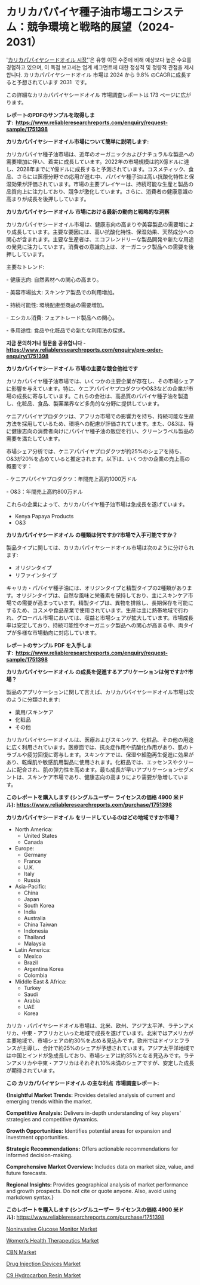 <p><h1>カリカパパイヤ種子油市場エコシステム：競争環境と戦略的展望（2024-2031）</h1></p><p>'<a href="https://www.reliableresearchreports.com/carica-papaya-seed-oil-r1751398?utm_campaign=110&utm_medium=36&utm_source=Github&utm_content=ia&utm_term=11112024&utm_id=carica-papaya-seed-oil">カリカパパイヤシードオイル 시장'</a>'은 유행 이전 수준에 비해 예상보다 높은 수요를 경험하고 있으며, 이 독점 보고서는 업계 세그먼트에 대한 정성적 및 정량적 관점을 제시합니다. カリカパパイヤシードオイル 市場は 2024 から 9.8% のCAGRに成長すると予想されています 2031&nbsp; です。</p>
<p>この詳細なカリカパパイヤシードオイル 市場調査レポートは 173 ページに広がります。</p>
<p><strong>レポートのPDFのサンプルを取得します</strong><strong>:&nbsp;&nbsp;<a href="https://www.reliableresearchreports.com/enquiry/request-sample/1751398?utm_campaign=110&utm_medium=36&utm_source=Github&utm_content=ia&utm_term=11112024&utm_id=carica-papaya-seed-oil">https://www.reliableresearchreports.com/enquiry/request-sample/1751398</a></strong></p>
<p><strong>カリカパパイヤシードオイル市場について簡単に説明します:</strong></p>
<p><p>カリカパパイヤ種子油市場は、近年のオーガニックおよびナチュラルな製品への需要増加に伴い、着実に成長しています。2022年の市場規模は約X億ドルに達し、2028年までにY億ドルに成長すると予測されています。コスメティック、食品、さらには医療分野での応用が進む中、パパイヤ種子油は高い抗酸化特性と保湿効果が評価されています。市場の主要プレイヤーは、持続可能な生産と製品の品質向上に注力しており、競争が激化しています。さらに、消費者の健康意識の高まりが成長を後押ししています。</p></p>
<p><strong>カリカパパイヤシードオイル 市場における最新の動向と戦略的な洞察</strong></p>
<p><p>カリカパパイヤシードオイル市場は、健康志向の高まりや美容製品の需要増により成長しています。主要な要因には、高い抗酸化特性、保湿効果、天然成分への関心が含まれます。主要な生産者は、エコフレンドリーな製品開発や新たな用途の発見に注力しています。消費者の意識向上は、オーガニック製品への需要を後押ししています。</p><p>主要なトレンド:</p><p>- 健康志向: 自然素材への関心の高まり。</p><p>- 美容市場拡大: スキンケア製品での利用増加。</p><p>- 持続可能性: 環境配慮型商品の需要増加。</p><p>- エシカル消費: フェアトレード製品への関心。</p><p>- 多用途性: 食品や化粧品での新たな利用法の探求。</p></p>
<p><strong>지금 문의하거나 질문을 공유합니다</strong><strong>&nbsp;</strong>-<strong><a href="https://www.reliableresearchreports.com/enquiry/pre-order-enquiry/1751398?utm_campaign=110&utm_medium=36&utm_source=Github&utm_content=ia&utm_term=11112024&utm_id=carica-papaya-seed-oil">https://www.reliableresearchreports.com/enquiry/pre-order-enquiry/1751398</a></strong></p>
<p><strong>カリカパパイヤシードオイル 市場の主要な競合他社です</strong></p>
<p><p>カリカパパイヤ種子油市場では、いくつかの主要企業が存在し、その市場シェアに影響を与えています。特に、ケニアパパイヤプロダクツやO&3などの企業が市場の成長に寄与しています。これらの会社は、高品質のパパイヤ種子油を製造し、化粧品、食品、製薬業界など多角的な分野に提供しています。</p><p>ケニアパパイヤプロダクツは、アフリカ市場での影響力を持ち、持続可能な生産方法を採用しているため、環境への配慮が評価されています。また、O&3は、特に健康志向の消費者向けにパパイヤ種子油の販促を行い、クリーンラベル製品の需要を満たしています。</p><p>市場シェア分析では、ケニアパパイヤプロダクツが約25%のシェアを持ち、O&3が20%を占めていると推定されます。以下は、いくつかの企業の売上高の概要です：</p><p>- ケニアパパイヤプロダクツ：年間売上高約1000万ドル</p><p>- O&3：年間売上高約800万ドル</p><p>これらの企業によって、カリカパパイヤ種子油市場は急成長を遂げています。</p></p>
<p><ul><li>Kenya Papaya Products</li><li>O&3</li></ul></p>
<p><strong>カリカパパイヤシードオイル の種類は何ですか?市場で入手可能ですか？</strong></p>
<p>製品タイプに関しては、カリカパパイヤシードオイル市場は次のように分けられます:</p>
<p><ul><li>オリジンタイプ</li><li>リファインタイプ</li></ul></p>
<p><p>キャリカ・パパイヤ種子油には、オリジンタイプと精製タイプの2種類があります。オリジンタイプは、自然な風味と栄養素を保持しており、主にスキンケア市場での需要が高まっています。精製タイプは、異物を排除し、長期保存を可能にするため、コスメや食品産業で使用されています。生産は主に熱帯地域で行われ、グローバル市場においては、収益と市場シェアが拡大しています。市場成長率は安定しており、持続可能性やオーガニック製品への関心が高まる中、両タイプが多様な市場動向に対応しています。</p></p>
<p><strong>レポートのサンプル PDF を入手します:&nbsp;</strong><strong>&nbsp;<a href="https://www.reliableresearchreports.com/enquiry/request-sample/1751398?utm_campaign=110&utm_medium=36&utm_source=Github&utm_content=ia&utm_term=11112024&utm_id=carica-papaya-seed-oil">https://www.reliableresearchreports.com/enquiry/request-sample/1751398</a></strong></p>
<p><strong>カリカパパイヤシードオイル の成長を促進するアプリケーションは何ですか?市場？</strong></p>
<p>製品のアプリケーションに関して言えば、カリカパパイヤシードオイル市場は次のように分類されます:</p>
<p><ul><li>薬用/スキンケア</li><li>化粧品</li><li>その他</li></ul></p>
<p><p>カリカパパイヤシードオイルは、医療およびスキンケア、化粧品、その他の用途に広く利用されています。医療面では、抗炎症作用や抗酸化作用があり、肌のトラブルや疲労回復に寄与します。スキンケアでは、保湿や細胞再生促進に効果があり、乾燥肌や敏感肌用製品に使用されます。化粧品では、エッセンスやクリームに配合され、肌の弾力性を高めます。最も成長が早いアプリケーションセグメントは、スキンケア市場であり、健康志向の高まりにより需要が急増しています。</p></p>
<p><strong>このレポートを購入します (シングルユーザー ライセンスの価格 4900 米ドル):</strong><strong>&nbsp;<a href="https://www.reliableresearchreports.com/purchase/1751398?utm_campaign=110&utm_medium=36&utm_source=Github&utm_content=ia&utm_term=11112024&utm_id=carica-papaya-seed-oil">https://www.reliableresearchreports.com/purchase/1751398</a></strong></p>
<p><strong>カリカパパイヤシードオイル をリードしているのはどの地域ですか市場？</strong></p>
<p><ul>
    <li>
        North America:
        <ul>
            <li>United States</li>
            <li>Canada</li>
        </ul>
    </li>
    <li>
        Europe:
        <ul>
            <li>Germany</li>
            <li>France</li>
            <li>U.K.</li>
            <li>Italy</li>
            <li>Russia</li>
        </ul>
    </li>
    <li>
        Asia-Pacific:
        <ul>
            <li>China</li>
            <li>Japan</li>
            <li>South Korea</li>
            <li>India</li>
            <li>Australia</li>
            <li>China Taiwan</li>
            <li>Indonesia</li>
            <li>Thailand</li>
            <li>Malaysia</li>
        </ul>
    </li>
    <li>
        Latin America:
        <ul>
            <li>Mexico</li>
            <li>Brazil</li>
            <li>Argentina Korea</li>
            <li>Colombia</li>
        </ul>
    </li>
    <li>
        Middle East & Africa:
        <ul>
            <li>Turkey</li>
            <li>Saudi</li>
            <li>Arabia</li>
            <li>UAE</li>
            <li>Korea</li>
        </ul>
    </li>
    </ul></p>
<p><p>カリカ・パパイヤシードオイル市場は、北米、欧州、アジア太平洋、ラテンアメリカ、中東・アフリカといった地域で成長を遂げています。北米ではアメリカが主要地域で、市場シェアの約30%を占める見込みです。欧州ではドイツとフランスが主導し、合計で約25%のシェアが予想されています。アジア太平洋地域では中国とインドが急成長しており、市場シェアは約35%となる見込みです。ラテンアメリカや中東・アフリカはそれぞれ10%未満のシェアですが、安定した成長が期待されています。</p></p>
<p><strong>この カリカパパイヤシードオイル の主な利点&nbsp; 市場調査レポート:</strong></p>
<p><strong>{Insightful Market Trends:</strong> Provides detailed analysis of current and emerging trends within the market.</p>
<p><strong>Competitive Analysis:</strong> Delivers in-depth understanding of key players' strategies and competitive dynamics.</p>
<p><strong>Growth Opportunities:</strong> Identifies potential areas for expansion and investment opportunities.</p>
<p><strong>Strategic Recommendations:</strong> Offers actionable recommendations for informed decision-making.</p>
<p><strong>Comprehensive Market Overview: </strong>Includes data on market size, value, and future forecasts.</p>
<p><strong>Regional Insights: </strong>Provides geographical analysis of market performance and growth prospects. Do not cite or quote anyone. Also, avoid using markdown syntax.}</p>
<p><strong>このレポートを購入します (シングルユーザー ライセンスの価格 4900 米ドル):&nbsp;</strong><a href="https://www.reliableresearchreports.com/purchase/1751398?utm_campaign=110&utm_medium=36&utm_source=Github&utm_content=ia&utm_term=11112024&utm_id=carica-papaya-seed-oil">https://www.reliableresearchreports.com/purchase/1751398</a></p>
<p><p><a href="https://issuu.com/reportprime-2/docs/noninvasive-glucose-monitor-market-_74638123c7c585?utm_campaign=110&utm_medium=36&utm_source=Github&utm_content=ia&utm_term=11112024&utm_id=carica-papaya-seed-oil">Noninvasive Glucose Monitor Market</a></p><p><a href="https://www.linkedin.com/pulse/strategic-market-insights-global-womens-health-therapeutics-orjqf?utm_campaign=110&utm_medium=36&utm_source=Github&utm_content=ia&utm_term=11112024&utm_id=carica-papaya-seed-oil">Women’s Health Therapeutics Market</a></p><p><a href="https://github.com/kathiestrine5ty/Market-Research-Report-List-1/blob/main/cbn-market.md?utm_campaign=110&utm_medium=36&utm_source=Github&utm_content=ia&utm_term=11112024&utm_id=carica-papaya-seed-oil">CBN Market</a></p><p><a href="https://www.linkedin.com/pulse/global-drug-injection-devices-market-forecast-2024-2031-zme0f?utm_campaign=110&utm_medium=36&utm_source=Github&utm_content=ia&utm_term=11112024&utm_id=carica-papaya-seed-oil">Drug Injection Devices Market</a></p><p><a href="https://github.com/alesiasc0na/Market-Research-Report-List-1/blob/main/c9-hydrocarbon-resin-market.md?utm_campaign=110&utm_medium=36&utm_source=Github&utm_content=ia&utm_term=11112024&utm_id=carica-papaya-seed-oil">C9 Hydrocarbon Resin Market</a></p></p>
<p>&nbsp;</p>
